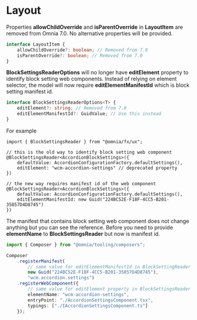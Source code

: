 # Layout

Properties **allowChildOverride** and **isParentOverride** in **LayoutItem** are removed from Omnia 7.0. No alternative properties will be provided.

```ts
interface LayoutItem {
    allowChildOverride?: boolean; // Removed from 7.0
    isParentOverride?: boolean; // Removed from 7.0
}
```

**BlockSettingsReaderOptions** will no longer have **editElement** property to identify block setting web components.
Instead of relying on element selector, the model will now require **editElementManifestId** which is block setting manifest id.

```ts
interface BlockSettingsReaderOptions<T> {
    editElement?: string; // Removed from 7.0
    editElementManifestId?: GuidValue; // Use this instead
}
```

For example

```tsx
import { BlockSettingsReader } from "@omnia/fx/ux";

// this is the old way to identify block setting web component
@BlockSettingsReader<AccordionBlockSettings>({
    defaultValue: AccordionConfigurationFactory.defaultSettings(),
    editElement: "wcm-accordion-settings" // deprecated property
})

// the new way requires manifest id of the web component
@BlockSettingsReader<AccordionBlockSettings>({
    defaultValue: AccordionConfigurationFactory.defaultSettings(),
    editElementManifestId: new Guid("224BC52E-F18F-4CC5-B201-35857D4D8745")
})
```

The manifest that contains block setting web component does not change anything but you can see the reference.
Before you need to provide **elementName** to **BlockSettingsReader** but now is manifest id.

```ts
import { Composer } from "@omnia/tooling/composers";

Composer
    .registerManifest(
        // same value for editElementManifestId in BlockSettingReader
        new Guid("224BC52E-F18F-4CC5-B201-35857D4D8745"),
        "wcm.accordion.settings")
    .registerWebComponent({
        // same value for editElement property in BlockSettingsReader
        elementName: "wcm-accordion-settings",
        entryPoint: "./AccordionSettingsComponent.tsx",
        typings: ["./IAccordionSettingsComponent.ts"]
    });
```